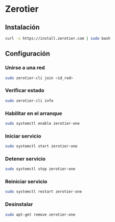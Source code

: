 # Zerotier


## Instalación

```bash
curl -s https://install.zerotier.com | sudo bash
```

## Configuración

### Unirse a una red

```bash
sudo zerotier-cli join <id_red>
```

### Verificar estado

```bash
sudo zerotier-cli info
```

### Habilitar en el arranque

```bash
sudo systemctl enable zerotier-one
```

### Iniciar servicio

```bash
sudo systemctl start zerotier-one
```

### Detener servicio

```bash
sudo systemctl stop zerotier-one
```

### Reiniciar servicio

```bash
sudo systemctl restart zerotier-one
```

### Desinstalar

```bash
sudo apt-get remove zerotier-one
```


